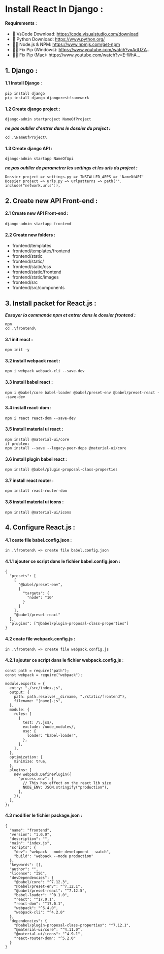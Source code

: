 # Install React In Django :

#### Requirements :
- 📙 VsCode Download: https://code.visualstudio.com/download
- 📘 Python Download: https://www.python.org/
- 📘📕 Node.js & NPM: https://www.npmjs.com/get-npm
- 📘🔗 Fix Pip (Windows): https://www.youtube.com/watch?v=AdUZA...
- 📘🔗 Fix Pip (Mac): https://www.youtube.com/watch?v=E-WhA...

## 1. Django :

#### 1.1 Install Django : 
```
pip install django
pip install django djangorestframework
```

#### 1.2 Create django project :
```
django-admin startproject NameOfProject
```

***ne pas oublier d'entrer dans le dossier du project :***
```
cd .\NameOfProject\
```

#### 1.3 Create django API :
```
django-admin startapp NameOfApi
```

***ne pas oublier de parametrer les settings et les urls du project :***
```
Dossier project => settings.py => INSTALLED_APPS => 'NameOfAPI'
Dossier project => urls.py => urlpatterns => path("", include("network.urls")),
```

## 2. Create new API Front-end :

#### 2.1 Create new API Front-end :
```
django-admin startapp frontend
```

#### 2.2 Create new folders :
- frontend/templates
- frontend/templates/frontend
- frontend/static
- frontend/static/
- frontend/static/css
- frontend/static/frontend
- frontend/static/images
- frontend/src
- frontend/src/components

## 3. Install packet for React.js :

***Essayer la commande npm et entrer dans le dossier frontend :***
```
npm
cd .\frontend\
```

#### 3.1 init react : 
```
npm init -y 
```

#### 3.2 install webpack react : 
```
npm i webpack webpack-cli --save-dev
```

#### 3.3 install babel react : 
```
npm i @babel/core babel-loader @babel/preset-env @babel/preset-react --save-dev
```

#### 3.4 install react-dom : 
```
npm i react react-dom --save-dev
```

#### 3.5 install material ui react : 
```
npm install @material-ui/core
if problem:
npm install --save --legacy-peer-deps @material-ui/core
```

#### 3.6 install plugin babel react : 
```
npm install @babel/plugin-proposal-class-properties
```

#### 3.7 install react router : 
```
npm install react-router-dom
```

#### 3.8 install material ui icons : 
```
npm install @material-ui/icons
```

## 4. Configure React.js :

#### 4.1 ceate file babel.config.json : 
```
in .\frontend\ => create file babel.config.json
```

#### 4.1.1 ajouter ce script dans le fichier babel.config.json : 
```
{
  "presets": [
    [
      "@babel/preset-env",
      {
        "targets": {
          "node": "10"
        }
      }
    ],
    "@babel/preset-react"
  ],
  "plugins": ["@babel/plugin-proposal-class-properties"]
}
```

#### 4.2 ceate file webpack.config.js : 
```
in .\frontend\ => create file webpack.config.js
```

#### 4.2.1 ajouter ce script dans le fichier webpack.config.js : 
```
const path = require("path");
const webpack = require("webpack");

module.exports = {
  entry: "./src/index.js",
  output: {
    path: path.resolve(__dirname, "./static/frontend"),
    filename: "[name].js",
  },
  module: {
    rules: [
      {
        test: /\.js$/,
        exclude: /node_modules/,
        use: {
          loader: "babel-loader",
        },
      },
    ],
  },
  optimization: {
    minimize: true,
  },
  plugins: [
    new webpack.DefinePlugin({
      "process.env": {
        // This has effect on the react lib size
        NODE_ENV: JSON.stringify("production"),
      },
    }),
  ],
};
```

#### 4.3 modifier le fichier package.json : 
```
{
  "name": "frontend",
  "version": "1.0.0",
  "description": "",
  "main": "index.js",
  "scripts": {
    "dev": "webpack --mode development --watch",
    "build": "webpack --mode production"
  },
  "keywords": [],
  "author": "",
  "license": "ISC",
  "devDependencies": {
    "@babel/core": "^7.12.3",
    "@babel/preset-env": "^7.12.1",
    "@babel/preset-react": "^7.12.5",
    "babel-loader": "^8.1.0",
    "react": "^17.0.1",
    "react-dom": "^17.0.1",
    "webpack": "^5.4.0",
    "webpack-cli": "^4.2.0"
  },
  "dependencies": {
    "@babel/plugin-proposal-class-properties": "^7.12.1",
    "@material-ui/core": "^4.11.0",
    "@material-ui/icons": "^4.9.1",
    "react-router-dom": "^5.2.0"
  }
}
```

